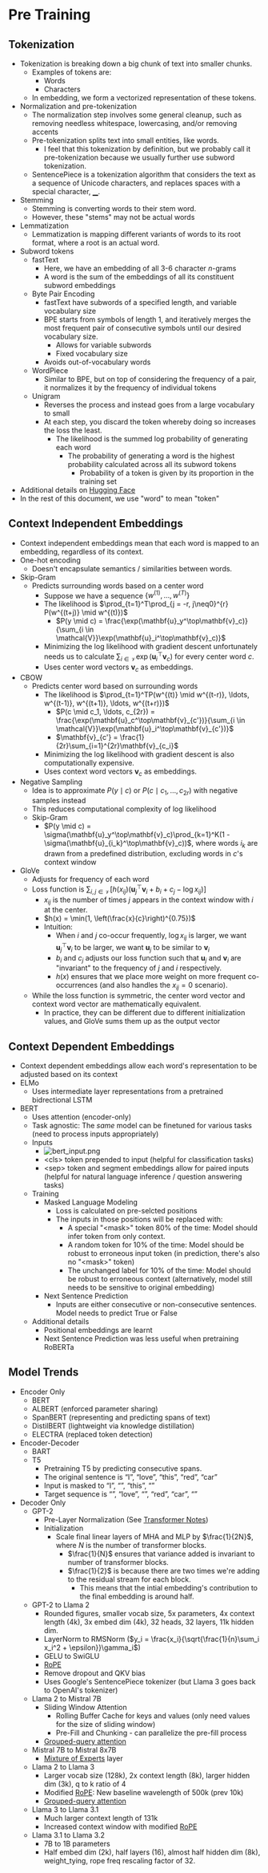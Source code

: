 # Pre Training

## Tokenization
- Tokenization is breaking down a big chunk of text into smaller chunks. 
  - Examples of tokens are:
    - Words
    - Characters
  - In embedding, we form a vectorized representation of these tokens.
- Normalization and pre-tokenization
  - The normalization step involves some general cleanup, such as removing needless whitespace, lowercasing, and/or removing accents
  - Pre-tokenization splits text into small entities, like words. 
    - I feel that this tokenization by definition, but we probably call it pre-tokenization because we usually further use subword tokenization.
  - SentencePiece is a tokenization algorithm that considers the text as a sequence of Unicode characters, and replaces spaces with a special character, ▁.
- Stemming 
  - Stemming is converting words to their stem word.
  - However, these "stems" may not be actual words
- Lemmatization 
  - Lemmatization is mapping different variants of words to its root format, where a root is an actual word.
- Subword tokens
  - fastText
    - Here, we have an embedding of all 3-6 character $n$-grams
    - A word is the sum of the embeddings of all its constituent subword embeddings
  - Byte Pair Encoding
    - fastText have subwords of a specified length, and variable vocabulary size
    - BPE starts from symbols of length 1, and iteratively merges the most frequent pair of consecutive symbols until our desired vocabulary size.
      - Allows for variable subwords
      - Fixed vocabulary size
    - Avoids out-of-vocabulary words
  - WordPiece
    - Similar to BPE, but on top of considering the frequency of a pair, it normalizes it by the frequency of individual tokens
  - Unigram
    - Reverses the process and instead goes from a large vocabulary to small
    - At each step, you discard the token whereby doing so increases the loss the least. 
      - The likelihood is the summed log probability of generating each word
        - The probability of generating a word is the highest probability calculated across all its subword tokens
          - Probability of a token is given by its proportion in the training set
- Additional details on [Hugging Face](https://huggingface.co/learn/nlp-course/en/chapter6/1)
- In the rest of this document, we use "word" to mean "token"

## Context Independent Embeddings

- Context independent embeddings mean that each word is mapped to an embedding, regardless of its context.
- One-hot encoding
  - Doesn't encapsulate semantics / similarities between words.
- Skip-Gram
  - Predicts surrounding words based on a center word
    - Suppose we have a sequence $\{w^{(1)}, \ldots, w^{(T)}\}$
    - The likelihood is $\prod_{t=1}^T\prod_{j = -r, j\neq0}^{r} P(w^{(t+j)} \mid w^{(t)})$
      - $P(y \mid c) = \frac{\exp(\mathbf{u}_y^\top\mathbf{v}_c)}{\sum_{i \in \mathcal{V}}\exp(\mathbf{u}_i^\top\mathbf{v}_c)}$
    - Minimizing the log likelihood with gradient descent unfortunately needs us to calculate $\sum_{i \in \mathcal{V}}\exp(\mathbf{u}_i^\top\mathbf{v}_c)$ for every center word $c$.
    - Uses center word vectors $\mathbf{v}_c$ as embeddings. 
- CBOW
  - Predicts center word based on surrounding words
    - The likelihood is $\prod_{t=1}^TP(w^{(t)} \mid w^{(t-r)}, \ldots, w^{(t-1)}, w^{(t+1)}, \ldots, w^{(t+r)})$
      - $P(c \mid c_1, \ldots, c_{2r}) = \frac{\exp(\mathbf{u}_c^\top\mathbf{v}_{c'})}{\sum_{i \in \mathcal{V}}\exp(\mathbf{u}_i^\top\mathbf{v}_{c'})}$
      - $\mathbf{v}_{c'} = \frac{1}{2r}\sum_{i=1}^{2r}\mathbf{v}_{c_i}$
    - Minimizing the log likelihood with gradient descent is also computationally expensive.
    - Uses context word vectors $\mathbf{v}_c$ as embeddings. 
- Negative Sampling
  - Idea is to approximate $P(y \mid c)$ or $P(c \mid c_1, \ldots, c_{2r})$ with negative samples instead
  - This reduces computational complexity of log likelihood
  - Skip-Gram
    - $P(y \mid c) = \sigma(\mathbf{u}_y^\top\mathbf{v}_c)\prod_{k=1}^K(1 - \sigma(\mathbf{u}_{i_k}^\top\mathbf{v}_c))$, where words $i_k$ are drawn from a predefined distribution, excluding words in $c$'s context window
- GloVe
  - Adjusts for frequency of each word
  - Loss function is $\sum_{i, j \in \mathcal{V}} \left[h(x_{ij})(\mathbf{u}_j^\top\mathbf{v}_i + b_i + c_j - \log x_{ij})\right]$
    - $x_{ij}$ is the number of times $j$ appears in the context window with $i$ at the center. 
    - $h(x) = \min(1, \left(\frac{x}{c}\right)^{0.75})$
    - Intuition:
      - When $i$ and $j$ co-occur frequently, $\log x_{ij}$ is larger, we want $\mathbf{u}_j^\top\mathbf{v}_i$ to be larger, we want $\mathbf{u}_j$ to be similar to $\mathbf{v}_i$
      - $b_i$ and $c_j$ adjusts our loss function such that $\mathbf{u}_j$ and $\mathbf{v}_i$ are "invariant" to the frequency of $j$ and $i$ respectively. 
      - $h(x)$ ensures that we place more weight on more frequent co-occurrences (and also handles the $x_{ij} = 0$ scenario).
  - While the loss function is symmetric, the center word vector and context word vector are mathematically equivalent. 
    - In practice, they can be different due to different initialization values, and GloVe sums them up as the output vector

## Context Dependent Embeddings
- Context dependent embeddings allow each word's representation to be adjusted based on its context
- ELMo
  - Uses intermediate layer representations from a pretrained bidrectional LSTM
- BERT
  - Uses attention (encoder-only)
  - Task agnostic: The _same_ model can be finetuned for various tasks (need to process inputs appropriately)
  - Inputs
    - ![bert_input.png](bert_input.png)
    - \<cls\> token prepended to input (helpful for classification tasks)
    - \<sep\> token and segment embeddings allow for paired inputs (helpful for natural language inference / question answering tasks)
  - Training
    - Masked Language Modeling
      - Loss is calculated on pre-selcted positions
      - The inputs in those positions will be replaced with:
        - A special "\<mask>" token 80% of the time: Model should infer token from only context. 
        - A random token for 10% of the time: Model should be robust to erroneous input token (in prediction, there's also no "\<mask>" token)
        - The unchanged label for 10% of the time: Model should be robust to erroneous context (alternatively, model still needs to be sensitive to original embedding)
    - Next Sentence Prediction
      - Inputs are either consecutive or non-consecutive sentences. Model needs to predict True or False
  - Additional details
    - Positional embeddings are learnt
    - Next Sentence Prediction was less useful when pretraining RoBERTa

## Model Trends
- Encoder Only
  - BERT
  - ALBERT (enforced parameter sharing)
  - SpanBERT (representing and predicting spans of text)
  - DistilBERT (lightweight via knowledge distillation) 
  - ELECTRA (replaced token detection)
- Encoder-Decoder
  - BART
  - T5
    - Pretraining T5 by predicting consecutive spans. 
    - The original sentence is “I”, “love”, “this”, “red”, “car”
    - Input is masked to “I”, “<X>”, “this”, “<Y>”
    - Target sequence is “<X>”, “love”, “<Y>”, “red”, “car”, “<Z>”
- Decoder Only
  - GPT-2
    - Pre-Layer Normalization (See [Transformer Notes](../08_attention_transformers/notes.md))
    - Initialization
      - Scale final linear layers of MHA and MLP by $\frac{1}{2N}$, where $N$ is the number of transformer blocks.
        - $\frac{1}{N}$ ensures that variance added is invariant to number of transformer blocks.
        - $\frac{1}{2}$ is because there are two times we're adding to the residual stream for each block.
          - This means that the intial embedding's contribution to the final embedding is around half. 
  - GPT-2 to Llama 2
    - Rounded figures, smaller vocab size, 5x parameters, 4x context length (4k), 3x embed dim (4k), 32 heads, 32 layers, 11k hidden dim.
    - LayerNorm to RMSNorm ($y_i = \frac{x_i}{\sqrt{\frac{1}{n}\sum_i x_i^2 + \epsilon}}\gamma_i$)
    - GELU to SwiGLU
    - [RoPE](../08_attention_transformers/notes.md)
    - Remove dropout and QKV bias
    - Uses Google's SentencePiece tokenizer (but Llama 3 goes back to OpenAI's tokenizer)
  - Llama 2 to Mistral 7B
    - Sliding Window Attention 
      - Rolling Buffer Cache for keys and values (only need values for the size of sliding window)
      - Pre-Fill and Chunking - can parallelize the pre-fill process
    - [Grouped-query attention](../08_attention_transformers/notes.md)
  - Mistral 7B to Mistral 8x7B
    - [Mixture of Experts](https://huggingface.co/blog/moe#what-is-a-mixture-of-experts-moe) layer
  - Llama 2 to Llama 3
    - Larger vocab size (128k), 2x context length (8k), larger hidden dim (3k), q to k ratio of 4
    - Modified [RoPE](../08_attention_transformers/notes.md): New baseline wavelength of 500k (prev 10k)
    - [Grouped-query attention](../08_attention_transformers/notes.md)
  - Llama 3 to Llama 3.1
    - Much larger context length of 131k
    - Increased context window with modified [RoPE](../08_attention_transformers/notes.md)
  - Llama 3.1 to Llama 3.2
    - 7B to 1B parameters
    - Half embed dim (2k), half layers (16), almost half hidden dim (8k), weight_tying, rope freq rescaling factor of 32. 
  